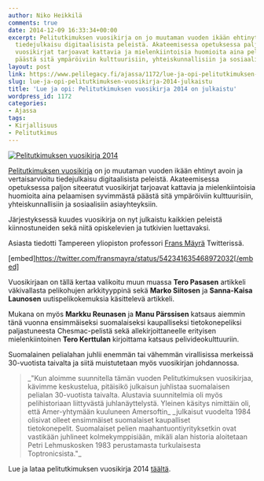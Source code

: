 ```yaml
---
author: Niko Heikkilä
comments: true
date: 2014-12-09 16:33:34+00:00
excerpt: Pelitutkimuksen vuosikirja on jo muutaman vuoden ikään ehtinyt avoin ja vertaisarvioitu
  tiedejulkaisu digitaalisista peleistä. Akateemisessa opetuksessa paljon siteeratut
  vuosikirjat tarjoavat kattavia ja mielenkiintoisia huomioita aina pelaamisen syvimmästä
  päästä sitä ympäröiviin kulttuurisiin, yhteiskunnallisiin ja sosiaalisiin asiayhteyksiin.
layout: post
link: https://www.pelilegacy.fi/ajassa/1172/lue-ja-opi-pelitutkimuksen-vuosikirja-2014-julkaistu
slug: lue-ja-opi-pelitutkimuksen-vuosikirja-2014-julkaistu
title: 'Lue ja opi: Pelitutkimuksen vuosikirja 2014 on julkaistu'
wordpress_id: 1172
categories:
- Ajassa
tags:
- Kirjallisuus
- Pelitutkimus
---
```


[![Pelitutkimuksen vuosikirja 2014](/uploads/2014/12/pelitutkimuksen_vuosikirja_2014-600x420.png)](/uploads/2014/12/pelitutkimuksen_vuosikirja_2014.png)

[Pelitutkimuksen vuosikirja](http://www.pelitutkimus.fi/) on jo muutaman vuoden ikään ehtinyt avoin ja vertaisarvioitu tiedejulkaisu digitaalisista peleistä. Akateemisessa opetuksessa paljon siteeratut vuosikirjat tarjoavat kattavia ja mielenkiintoisia huomioita aina pelaamisen syvimmästä päästä sitä ympäröiviin kulttuurisiin, yhteiskunnallisiin ja sosiaalisiin asiayhteyksiin.

Järjestyksessä kuudes vuosikirja on nyt julkaistu kaikkien peleistä kiinnostuneiden sekä niitä opiskelevien ja tutkivien luettavaksi.

Asiasta tiedotti Tampereen yliopiston professori [Frans Mäyrä](https://twitter.com/fransmayra) Twitterissä.

[embed]https://twitter.com/fransmayra/status/542341635468972032[/embed]

Vuosikirjaan on tällä kertaa valikoitu muun muassa **Tero Pasasen** artikkeli väkivallasta pelikohujen arkkityyppinä sekä **Marko Siitosen** ja **Sanna-Kaisa Launosen** uutispelikokemuksia käsittelevä artikkeli.

Mukana on myös **Markku Reunasen** ja **Manu Pärssisen** katsaus aiemmin tänä vuonna ensimmäiseksi suomalaiseksi kaupalliseksi tietokonepeliksi paljastuneesta Chesmac-pelistä sekä allekirjoittaneelle erityisen mielenkiintoinen **Tero Kerttulan** kirjoittama katsaus pelivideokulttuuriin.

Suomalainen pelialahan juhlii enemmän tai vähemmän virallisissa merkeissä 30-vuotista taivalta ja siitä muistutetaan myös vuosikirjan johdannossa.



<blockquote>_"Kun aloimme suunnitella tämän vuoden Pelitutkimuksen vuosikirjaa, kävimme keskustelua, pitäisikö julkaisun juhlistaa suomalaisen pelialan 30-vuotista taivalta. Alustavia suunnitelmia oli myös pelihistoriaan liittyvästä juhlanäyttelystä. Yleinen käsitys nimittäin oli, että Amer-yhtymään kuuluneen Amersoftin_
_julkaisut vuodelta 1984 olisivat olleet ensimmäiset suomalaiset kaupalliset tietokonepelit. Suomalaiset pelien maahantuontiyrityksetkin ovat vastikään juhlineet kolmekymppisiään, mikäli alan historia aloitetaan Petri Lehmuskosken 1983 perustamasta turkulaisesta Toptronicsista."_</blockquote>



Lue ja lataa pelitutkimuksen vuosikirja 2014 [täältä](http://www.pelitutkimus.fi/vuosikirja-2014).

